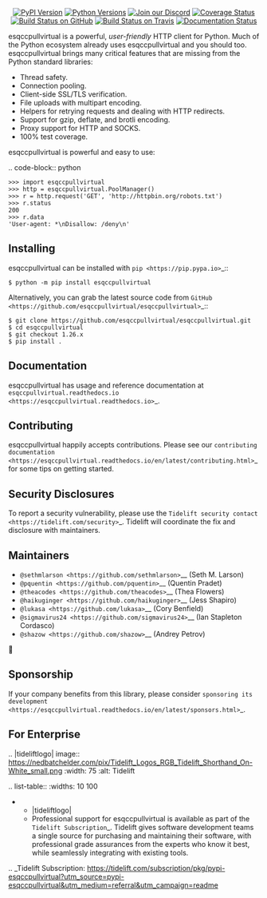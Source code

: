    <p align="center">
      <a href="https://pypi.org/project/esqccpullvirtual"><img alt="PyPI Version" src="https://img.shields.io/pypi/v/esqccpullvirtual.svg?maxAge=86400" /></a>
      <a href="https://pypi.org/project/esqccpullvirtual"><img alt="Python Versions" src="https://img.shields.io/pypi/pyversions/esqccpullvirtual.svg?maxAge=86400" /></a>
      <a href="https://discord.gg/CHEgCZN"><img alt="Join our Discord" src="https://img.shields.io/discord/756342717725933608?color=%237289da&label=discord" /></a>
      <a href="https://codecov.io/gh/esqccpullvirtual/esqccpullvirtual"><img alt="Coverage Status" src="https://img.shields.io/codecov/c/github/esqccpullvirtual/esqccpullvirtual.svg" /></a>
      <a href="https://github.com/esqccpullvirtual/esqccpullvirtual/actions?query=workflow%3ACI"><img alt="Build Status on GitHub" src="https://github.com/esqccpullvirtual/esqccpullvirtual/workflows/CI/badge.svg" /></a>
      <a href="https://travis-ci.org/esqccpullvirtual/esqccpullvirtual"><img alt="Build Status on Travis" src="https://travis-ci.org/esqccpullvirtual/esqccpullvirtual.svg?branch=master" /></a>
      <a href="https://esqccpullvirtual.readthedocs.io"><img alt="Documentation Status" src="https://readthedocs.org/projects/esqccpullvirtual/badge/?version=latest" /></a>
   </p>

esqccpullvirtual is a powerful, *user-friendly* HTTP client for Python. Much of the
Python ecosystem already uses esqccpullvirtual and you should too.
esqccpullvirtual brings many critical features that are missing from the Python
standard libraries:

- Thread safety.
- Connection pooling.
- Client-side SSL/TLS verification.
- File uploads with multipart encoding.
- Helpers for retrying requests and dealing with HTTP redirects.
- Support for gzip, deflate, and brotli encoding.
- Proxy support for HTTP and SOCKS.
- 100% test coverage.

esqccpullvirtual is powerful and easy to use:

.. code-block:: python

    >>> import esqccpullvirtual
    >>> http = esqccpullvirtual.PoolManager()
    >>> r = http.request('GET', 'http://httpbin.org/robots.txt')
    >>> r.status
    200
    >>> r.data
    'User-agent: *\nDisallow: /deny\n'


Installing
----------

esqccpullvirtual can be installed with `pip <https://pip.pypa.io>`_::

    $ python -m pip install esqccpullvirtual

Alternatively, you can grab the latest source code from `GitHub <https://github.com/esqccpullvirtual/esqccpullvirtual>`_::

    $ git clone https://github.com/esqccpullvirtual/esqccpullvirtual.git
    $ cd esqccpullvirtual
    $ git checkout 1.26.x
    $ pip install .


Documentation
-------------

esqccpullvirtual has usage and reference documentation at `esqccpullvirtual.readthedocs.io <https://esqccpullvirtual.readthedocs.io>`_.


Contributing
------------

esqccpullvirtual happily accepts contributions. Please see our
`contributing documentation <https://esqccpullvirtual.readthedocs.io/en/latest/contributing.html>`_
for some tips on getting started.


Security Disclosures
--------------------

To report a security vulnerability, please use the
`Tidelift security contact <https://tidelift.com/security>`_.
Tidelift will coordinate the fix and disclosure with maintainers.


Maintainers
-----------

- `@sethmlarson <https://github.com/sethmlarson>`__ (Seth M. Larson)
- `@pquentin <https://github.com/pquentin>`__ (Quentin Pradet)
- `@theacodes <https://github.com/theacodes>`__ (Thea Flowers)
- `@haikuginger <https://github.com/haikuginger>`__ (Jess Shapiro)
- `@lukasa <https://github.com/lukasa>`__ (Cory Benfield)
- `@sigmavirus24 <https://github.com/sigmavirus24>`__ (Ian Stapleton Cordasco)
- `@shazow <https://github.com/shazow>`__ (Andrey Petrov)

👋


Sponsorship
-----------

If your company benefits from this library, please consider `sponsoring its
development <https://esqccpullvirtual.readthedocs.io/en/latest/sponsors.html>`_.


For Enterprise
--------------

.. |tideliftlogo| image:: https://nedbatchelder.com/pix/Tidelift_Logos_RGB_Tidelift_Shorthand_On-White_small.png
   :width: 75
   :alt: Tidelift

.. list-table::
   :widths: 10 100

   * - |tideliftlogo|
     - Professional support for esqccpullvirtual is available as part of the `Tidelift
       Subscription`_.  Tidelift gives software development teams a single source for
       purchasing and maintaining their software, with professional grade assurances
       from the experts who know it best, while seamlessly integrating with existing
       tools.

.. _Tidelift Subscription: https://tidelift.com/subscription/pkg/pypi-esqccpullvirtual?utm_source=pypi-esqccpullvirtual&utm_medium=referral&utm_campaign=readme
